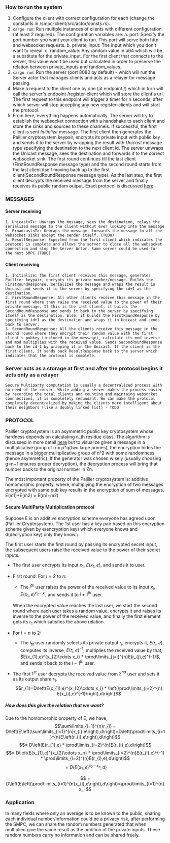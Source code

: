 ### How to run the system

1. Configure the client with correct configuration for each (change the constants in /smpc-client/src/actor/consts.rs).
2. `cargo run`: Run multiple instances of clients with different configuration (at least 2 required). The configuration variables are:
   a. port: Specify the port number you want your client to run. This port will serve both http and websocket requests.
   b. private_input: The input which you don't want to reveal.
   c. random_value: Any random value in u64 which will be a substitute for the private_input. For the first client that connects to the server, thsi value won't be used but calculated in order to preserve the relation between private_inputs and random_values.
3. `cargo run`: Run the server (port 8080 by default) - which will run the Server actor that manages clients and acts as a relayer for message passing.
4. Make a request to the client one by one (at endpoint /) which in turn will call the server's endpoint /register-client which will store the client's url. The first request to this endpoint will trigger a timer for n seconds, after which server will stop accepting any new register-clients and will start the protocol.
5. From here, everything happens automatically. The server will try to establish the websocket connection with a handshake to each client and store the sinks and sources to these channels. If successful, the first client is sent _Initialize_ message. The first client then generates the Paillier cryptosystem keypair, encrypts its private input with public key and sends it to the server by wrapping the result with _Unicast_ message type specifying the destination to the next client id. The server unwraps the Unicast message, sees the destination and forwards it to the correct websocket sink. The first round continues till the last client (FirstRoundResponse message type) and the second round starts from the last client itself moving back up to the first client(SecondRoundResponse message type). As the last step, the first client decrypts the received message from the server and finally receives its public random output.
   Exact protocol is discussed [here](#protocol)

### MESSAGES

#### Server receiving

    1. Unicast<T>: Unwraps the message, sees the destination, relays the serialized message to the client without ever looking into the message
    2. Broadcast<T>: Unwraps the message, forwards the message to all the websocket sinks except the sender itself. (TODO)
    3. ResultResponse: Expected from the first client which indicates the protocol is complete and allows the server to close all the websocket connection and stop the Server Actor. Same server could be used for the next SMPC (TODO)

#### Client receiving

    1. Initialize: The first client receives this message, generates Paillier keypair, encrypts its private number/message. Builds the FirstRoundResponse, serializes the message and wraps the result in Unicast and sends it to the server by specifying the id+1 as the destination.
    2. FirstRoundResponse: All other clients receive this message in the first round where they raise the received value to the power of their private message. If this is the last client, it builds the SecondRoundResponse and sends it back to the server by specifying itself as the destination. Else, it builds the FirstRoundResponse by specifying id+1 as the destination and wraps it in Unicast and sends back to server.
    3. SecondRoundResponse: All the clients receive this message in the second round where they encrypt their random value with the first client's pubkey (included in the message), calculate its mod inverse and mod multiplies with the received value. Sends SecondRoundResponse back to the id-1 by wrapping it in the Unicast. If the client is the first client, it sends back ResultResponse back to the server which indicates that the protocol is complete.

### Server acts as a storage at first and after the protocol begins it acts only as a relayer

    Secure Multiparty computation is usually a decentralized process with no need of the server. While adding a server makes the process easier by recording the total clients and counting and maintaing websocket connnections, it is completely redundant. We can make the protocol completely decentralized by making the clients more intelligent about their neighbors (like a doubly linked list) - TODO

### PROTOCOL <a name="headin"></a>

Paillier cryptosystem is an asymmetric public key cryptosystem whose hardness depends on calculating n_th residue class. The algorithm is discussed in more detail [here](https://en.wikipedia.org/wiki/Paillier_cryptosystem) but to visualize given a message in a multiplicative group of n = p\*q(two large primes), the encryption hides the message in a bigger mulitplicative group of n^2 with some randomness (hence asymmetric). If the generator was chosen wisely (usually choosing g=n+1 ensures proper decryption), the decryption process will bring that number back to the original number in Zn.

The most important property of the Paillier cryptosystem is: additive homomorphic property. where, multiplying the encryption of two messages encrypted with same pub key results in the encryption of sum of messages.
E(m1)\*E(m2) = E(m1+m2)

#### Secure MultiParty Multiplication protocol

Suppose E is an additive encryption scheme everyone has agreed upon (Paillier Cryptosystem). The
1st user has a key pair based on this encryption scheme given by
e(encryption key) which everyone knows and d(decryption key) only they
know.\

The first user starts the first round by passing its encrypted secret
input, the subsequent users raise the received value to the power of
their secret inputs.

- The first user encrypts its input $x_{1}$, $E(x_{1},e)$, and sends it
  to user.

- First round: For $i=2$ to $n$:

  - The $i^{th}$ user raises the power of the received value to its input
    $x_{i}$, $E(x_{1},e)^{x_{2}\cdots x_i}$, and sends it to
    ${i+1}^{th}$ user.

  When the encrypted value reaches the last user, we start the second
  round where each user takes a random value, encrypts it and raises its
  inverse to the power of the received value, and finally the first
  element gets its $r_1$ which satisfies the above relation.

- For $i=n$ to $2$:

  - The $i_{th}$ user randomly selects its private output $r_{i}$,
    encrypts it, $E(r_{i},e)$, computes its inverse, $E(r_{i},e)^{-1}$,
    multiplies the received value by that,
    $E(x_{1},e)^{x_{2}\cdots x_i} * \prod\limits_{j=i}^{n}E(r_{j},e)^{-1}$,
    and sends it back to the ${i-1}^{th}$ user.

- The first $1^{st}$ user decrypts the received value from $2^{nd}$ user
  and sets it as its output share $r_{1}$.
  $$r_{1}=D\left(E(x_{1},e)^{x_{2}\cdots x_i} * \left(\prod\limits_{i=2}^{n} E(x_{i},e)^{-1}\right),d\right)$$

##### How does this give the relation that we want?

Due to the homomorphic property of E, we have,
$$\sum\limits_{i=1}^{n}r_{i} = D\left(E\left(\sum\limits_{i=1}^{n}r_{i},e\right),d\right)=D\left(\prod\limits_{i=1}^{n}E\left(r_{i},e\right),d\right)$$
$$= D\left(E(r_{1},e) * \prod\limits_{i=2}^{n}E(r_{i},e),d\right)$$
$$= D\left(E(x_{1},e)^{x_{2}\cdots x_n} * \prod\limits_{i=2}^{n}E(r_{i},e)^{-1} * \prod\limits_{i=2}^{n}E(r_{i},e),d\right)$$
$$= D\left(E(x_{1},e)^{x_{2}\cdots x_n},d\right)$$

$$
= D\left(E\left(\prod\limits_{i=1}^{n}x_{i},e\right),d\right)=\prod\limits_{i=1}^{n}x_i
$$

### Application

In many fields where only an average is to be known to the public, sharing each individual number/information could be a privacy risk, after performing the SMPC, we can share the random numbers generated that when multiplied give the same result as the addition of the private inputs. These random numbers carry no information and can be shared freely.
